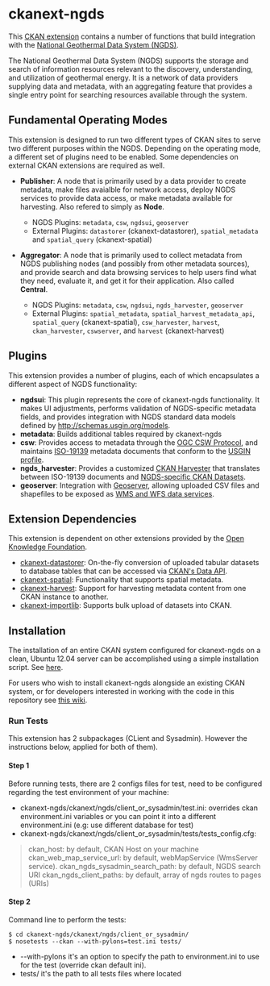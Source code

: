 
# ckanext-ngds

This [CKAN extension](http://docs.ckan.org/en/ckan-2.0.3/extensions.html) contains a number of functions that build integration with the [National Geothermal Data System (NGDS)](http://geothermaldata.org/).

The National Geothermal Data System (NGDS) supports the storage and search of information resources relevant to the discovery, understanding, and utilization of geothermal energy. It is a network of data providers supplying data and metadata, with an aggregating feature that provides a single entry point for searching resources available through the system. 


## Fundamental Operating Modes

This extension is designed to run two different types of CKAN sites to serve two different purposes within the NGDS. Depending on the operating mode, a different set of plugins need to be enabled. Some dependencies on external CKAN extensions are required as well.

- **Publisher**: A node that is primarily used by a data provider to create metadata, make files avaialble for network access, deploy NGDS services to provide data access, or make metadata available for harvesting. Also refered to simply as __Node__.

    - NGDS Plugins: `metadata`, `csw`, `ngdsui`, `geoserver`
    - External Plugins: `datastorer` (ckanext-datastorer), `spatial_metadata` and `spatial_query` (ckanext-spatial)


- **Aggregator**: A node that is primarily used to collect metadata from NGDS publishing nodes (and possibly from other metadata sources), and provide search and data browsing services to help users find what they need, evaluate it, and get it for their application. Also called __Central__.

    - NGDS Plugins: `metadata`, `csw`, `ngdsui`, `ngds_harvester`, `geoserver`
    - External Plugins: `spatial_metadata`, `spatial_harvest_metadata_api`, `spatial_query` (ckanext-spatial), `csw_harvester`, `harvest`, `ckan_harvester`, `cswserver`, and `harvest` (ckanext-harvest)

## Plugins

This extension provides a number of plugins, each of which encapsulates a different aspect of NGDS functionality:

- **ngdsui**: This plugin represents the core of ckanext-ngds functionality. It makes UI adjustments, performs validation of NGDS-specific metadata fields, and provides integration with NGDS standard data models defined by http://schemas.usgin.org/models.
- **metadata**: Builds additional tables required by ckanext-ngds
- **csw**: Provides access to metadata through the [OGC CSW Protocol](http://www.opengeospatial.org/standards/cat), and maintains [ISO-19139](http://www.iso.org/iso/catalogue_detail.htm?csnumber=32557) metadata documents that conform to the [USGIN profile](http://lab.usgin.org/sites/default/files/profile/file/u4/USGIN_ISO_Metadata_1.1.4.pdf).
- **ngds_harvester**: Provides a customized [CKAN Harvester](https://github.com/okfn/ckanext-harvest#the-ckan-harvester) that translates between ISO-19139 documents and [NGDS-specific CKAN Datasets](https://github.com/ngds/ckanext-ngds/wiki/The-NGDS-Package-and-Resource-Schema).
- **geoserver**: Integration with [Geoserver](http://geoserver.org), allowing uploaded CSV files and shapefiles to be exposed as [WMS and WFS data services](http://opengeospatial.org).

## Extension Dependencies

This extension is dependent on other extensions provided by the [Open Knowledge Foundation](http://okfn.org).

- [ckanext-datastorer](https://github.com/okfn/ckanext-datastorer): On-the-fly conversion of uploaded tabular datasets
to database tables that can be accessed via [CKAN's Data API](http://docs.ckan.org/en/ckan-2.0.3/datastore-api.html).
- [ckanext-spatial](https://github.com/okfn/ckanext-spatial): Functionality that supports spatial metadata.
- [ckanext-harvest](https://github.com/okfn/ckanext-harvest): Support for harvesting metadata content from one CKAN
instance to another.
- [ckanext-importlib](https://github.com/okfn/ckanext-importlib): Supports bulk upload of datasets into CKAN.

## Installation

The installation of an entire CKAN system configured for ckanext-ngds on a clean,
Ubuntu 12.04 server can be accomplished using a simple installation script. See [here](https://github.com/ngds/install-and-run).

For users who wish to install ckanext-ngds alongside an existing CKAN system, or for developers interested in working with the code in this repository see [this wiki](https://github.com/ngds/ckanext-ngds/wiki).


### Run Tests

This extension has 2 subpackages (CLient and Sysadmin). However the instructions below, applied for both of them).

#### Step 1
Before running tests, there are 2 configs files for test, need to be configured regarding the test environment of your machine:
- ckanext-ngds/ckanext/ngds/client_or_sysadmin/test.ini: overrides ckan environment.ini variables or you can point it into a different environment.ini (e.g: use different database for test)
- ckanext-ngds/ckanext/ngds/client_or_sysadmin/tests/tests_config.cfg:
> ckan_host: by default, CKAN Host on your machine
> ckan_web_map_service_url: by default, webMapService (WmsServer service).
> ckan_ngds_sysadmin_search_path: by default, NGDS search URI
> ckan_ngds_client_paths: by default, array of ngds routes to pages (URIs)

#### Step 2
Command line to perform the tests:

```
$ cd ckanext-ngds/ckanext/ngds/client_or_sysadmin/
$ nosetests --ckan --with-pylons=test.ini tests/
```
- --with-pylons it's an option to specify the path to environment.ini to use for the test (override ckan default ini).
- tests/ it's the path to all tests files where located
